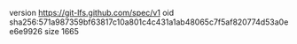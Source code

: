 version https://git-lfs.github.com/spec/v1
oid sha256:571a987359bf63817c10a801c4c431a1ab48065c7f5af820774d53a0ee6e9926
size 1665
